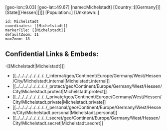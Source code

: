 ﻿---
location: [49.67,9.03]
mapzoom: [7,12] 
mapmarker: city 
type: City
tags:
- geo/City


SpocWebEntityId: 32462
isDeleted: false
confidential: public

---
[geo-lon::9.03]
[geo-lat::49.67]
[name::Michelstadt]
[Country::[[Germany]]]
[State[[Hessen]]]]]
[Population::]
[Unknown::]


```leaflet
id: Michelstadt
coordinates: [[Michelstadt]]
markerFile: [[Michelstadt]]
defaultZoom: 11 
maxZoom: 18
```


## Confidential Links & Embeds: 
-[[Michelstadt|Michelstadt]]] 
- [[../../../../../../../../_internal/geo/Continent/Europe/Germany/West/Hessen/City/Michelstadt.internal|Michelstadt.internal]] 
- [[../../../../../../../../_protect/geo/Continent/Europe/Germany/West/Hessen/City/Michelstadt.protect|Michelstadt.protect]] 
- [[../../../../../../../../_private/geo/Continent/Europe/Germany/West/Hessen/City/Michelstadt.private|Michelstadt.private]] 
- [[../../../../../../../../_personal/geo/Continent/Europe/Germany/West/Hessen/City/Michelstadt.personal|Michelstadt.personal]] 
- [[../../../../../../../../_secret/geo/Continent/Europe/Germany/West/Hessen/City/Michelstadt.secret|Michelstadt.secret]] 

